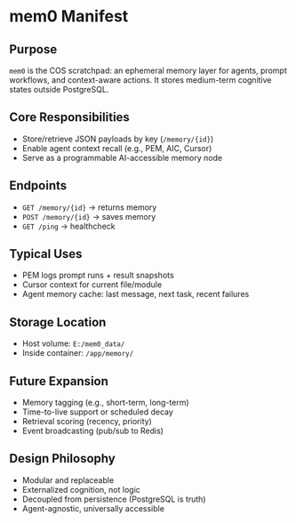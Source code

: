 # mem0 Manifest

## Purpose
`mem0` is the COS scratchpad: an ephemeral memory layer for agents, prompt workflows, and context-aware actions. It stores medium-term cognitive states outside PostgreSQL.

## Core Responsibilities
- Store/retrieve JSON payloads by key (`/memory/{id}`)
- Enable agent context recall (e.g., PEM, AIC, Cursor)
- Serve as a programmable AI-accessible memory node

## Endpoints
- `GET /memory/{id}` → returns memory
- `POST /memory/{id}` → saves memory
- `GET /ping` → healthcheck

## Typical Uses
- PEM logs prompt runs + result snapshots
- Cursor context for current file/module
- Agent memory cache: last message, next task, recent failures

## Storage Location
- Host volume: `E:/mem0_data/`
- Inside container: `/app/memory/`

## Future Expansion
- Memory tagging (e.g., short-term, long-term)
- Time-to-live support or scheduled decay
- Retrieval scoring (recency, priority)
- Event broadcasting (pub/sub to Redis)

## Design Philosophy
- Modular and replaceable
- Externalized cognition, not logic
- Decoupled from persistence (PostgreSQL is truth)
- Agent-agnostic, universally accessible
